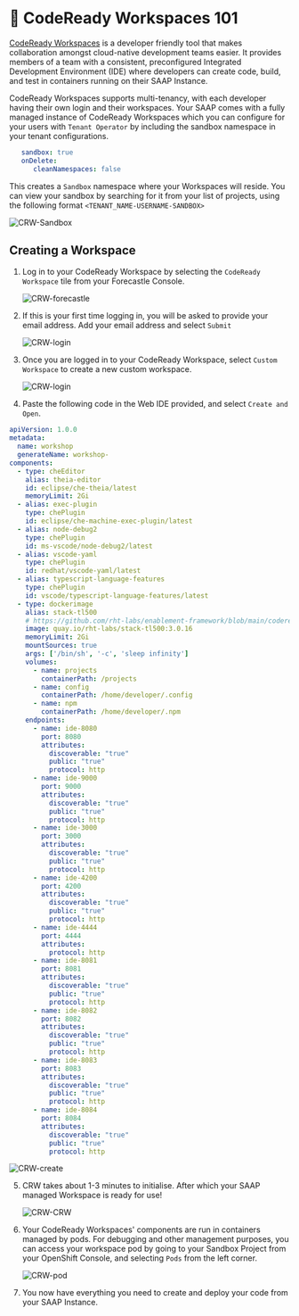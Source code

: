 # 🐠 CodeReady Workspaces 101

[CodeReady Workspaces](https://www.redhat.com/en/technologies/jboss-middleware/codeready-workspaces) is a developer friendly tool that makes collaboration amongst cloud-native development teams easier. It provides members of a team with a consistent, preconfigured Integrated Development Environment (IDE) where developers can create code, build, and test in containers running on their SAAP Instance.

CodeReady Workspaces supports multi-tenancy, with each developer having their own login and their workspaces. Your SAAP comes with a fully managed instance of CodeReady Workspaces which you can configure  for your users with `Tenant Operator` by including the sandbox namespace in your tenant configurations.

````yaml
   sandbox: true
   onDelete:
      cleanNamespaces: false
````

This creates a `Sandbox` namespace where your Workspaces will reside. You can view your sandbox by searching for it from your list of projects, using the following format `<TENANT_NAME-USERNAME-SANDBOX>`

   ![CRW-Sandbox](./images/CRW-sandbox.png)


## Creating a Workspace

1. Log in to your CodeReady Workspace by selecting the `CodeReady Workspace` tile from your Forecastle Console.

   ![CRW-forecastle](./images/CRW-forecastle.png)


2. If this is your first time logging in, you will be asked to provide your email address. Add your email address and select `Submit`

   ![CRW-login](./images/CRW-login.png)

3. Once you are logged in to your CodeReady Workspace, select `Custom Workspace` to create a new custom workspace. 

   ![CRW-login](./images/CRW-login.png)


4. Paste the following code in the Web IDE provided, and select `Create and Open`.

````yaml
apiVersion: 1.0.0
metadata:
  name: workshop
  generateName: workshop-
components:
  - type: cheEditor
    alias: theia-editor
    id: eclipse/che-theia/latest
    memoryLimit: 2Gi
  - alias: exec-plugin
    type: chePlugin
    id: eclipse/che-machine-exec-plugin/latest
  - alias: node-debug2
    type: chePlugin
    id: ms-vscode/node-debug2/latest
  - alias: vscode-yaml
    type: chePlugin
    id: redhat/vscode-yaml/latest
  - alias: typescript-language-features
    type: chePlugin
    id: vscode/typescript-language-features/latest
  - type: dockerimage
    alias: stack-tl500
    # https://github.com/rht-labs/enablement-framework/blob/main/codereadyworkspaces/stack/Dockerfile
    image: quay.io/rht-labs/stack-tl500:3.0.16
    memoryLimit: 2Gi
    mountSources: true
    args: ['/bin/sh', '-c', 'sleep infinity']
    volumes:
      - name: projects
        containerPath: /projects
      - name: config
        containerPath: /home/developer/.config
      - name: npm
        containerPath: /home/developer/.npm
    endpoints:
      - name: ide-8080
        port: 8080
        attributes:
          discoverable: "true"
          public: "true"
          protocol: http
      - name: ide-9000
        port: 9000
        attributes:
          discoverable: "true"
          public: "true"
          protocol: http
      - name: ide-3000
        port: 3000
        attributes:
          discoverable: "true"
          public: "true"
          protocol: http
      - name: ide-4200
        port: 4200
        attributes:
          discoverable: "true"
          public: "true"
          protocol: http
      - name: ide-4444
        port: 4444
        attributes:
          protocol: http
      - name: ide-8081
        port: 8081
        attributes:
          discoverable: "true"
          public: "true"
          protocol: http
      - name: ide-8082
        port: 8082
        attributes:
          discoverable: "true"
          public: "true"
          protocol: http
      - name: ide-8083
        port: 8083
        attributes:
          discoverable: "true"
          public: "true"
          protocol: http
      - name: ide-8084
        port: 8084
        attributes:
          discoverable: "true"
          public: "true"
          protocol: http
````

   ![CRW-create](./images/CRW-create.png)

5. CRW takes about 1-3 minutes to initialise. After which your SAAP managed Workspace is ready for use!

   ![CRW-CRW](./images/CRW-CRW.png)


6. Your CodeReady Workspaces' components are run in containers managed by pods. For debugging and other management purposes, you can access your workspace pod by going to your Sandbox Project from your OpenShift Console, and selecting `Pods` from the left corner.


   ![CRW-pod](./images/CRW-pod.png)

7. You now have everything you need to create and deploy your code from your SAAP Instance. 
